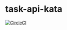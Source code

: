 # task-api-kata

[![CircleCI](https://circleci.com/gh/canyener/task-api-kata/tree/master.svg?style=svg&circle-token=bb6a8c096a43374d9b43cb8994c4764947814356)](https://circleci.com/gh/canyener/task-api-kata/tree/master)